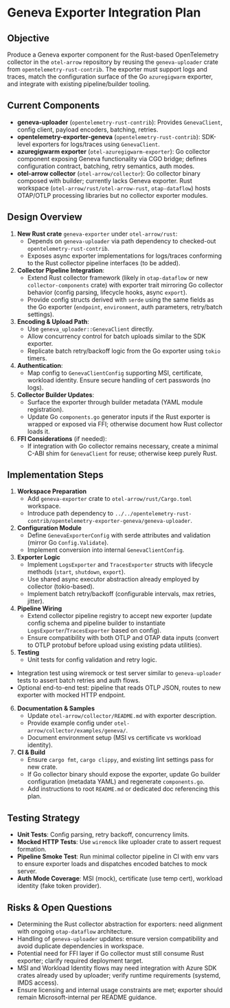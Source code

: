 # Geneva Exporter Integration Plan

## Objective
Produce a Geneva exporter component for the Rust-based OpenTelemetry collector in the `otel-arrow` repository by reusing the `geneva-uploader` crate from `opentelemetry-rust-contrib`. The exporter must support logs and traces, match the configuration surface of the Go `azuregigwarm` exporter, and integrate with existing pipeline/builder tooling.

## Current Components
- **geneva-uploader** (`opentelemetry-rust-contrib`): Provides `GenevaClient`, config client, payload encoders, batching, retries.
- **opentelemetry-exporter-geneva** (`opentelemetry-rust-contrib`): SDK-level exporters for logs/traces using `GenevaClient`.
- **azuregigwarm exporter** (`otel-azuregigwarm-exporter`): Go collector component exposing Geneva functionality via CGO bridge; defines configuration contract, batching, retry semantics, auth modes.
- **otel-arrow collector** (`otel-arrow/collector`): Go collector binary composed with builder; currently lacks Geneva exporter. Rust workspace (`otel-arrow/rust/otel-arrow-rust`, `otap-dataflow`) hosts OTAP/OTLP processing libraries but no collector exporter modules.

## Design Overview
1. **New Rust crate** `geneva-exporter` under `otel-arrow/rust`:
   - Depends on `geneva-uploader` via path dependency to checked-out `opentelemetry-rust-contrib`.
   - Exposes async exporter implementations for logs/traces conforming to the Rust collector pipeline interfaces (to be added).
2. **Collector Pipeline Integration**:
   - Extend Rust collector framework (likely in `otap-dataflow` or new `collector-components` crate) with exporter trait mirroring Go collector behavior (config parsing, lifecycle hooks, async `export`).
   - Provide config structs derived with `serde` using the same fields as the Go exporter (`endpoint`, `environment`, auth parameters, retry/batch settings).
3. **Encoding & Upload Path**:
   - Use `geneva_uploader::GenevaClient` directly.
   - Allow concurrency control for batch uploads similar to the SDK exporter.
   - Replicate batch retry/backoff logic from the Go exporter using `tokio` timers.
4. **Authentication**:
   - Map config to `GenevaClientConfig` supporting MSI, certificate, workload identity. Ensure secure handling of cert passwords (no logs).
5. **Collector Builder Updates**:
   - Surface the exporter through builder metadata (YAML module registration).
   - Update Go `components.go` generator inputs if the Rust exporter is wrapped or exposed via FFI; otherwise document how Rust collector loads it.
6. **FFI Considerations** (if needed):
   - If integration with Go collector remains necessary, create a minimal C-ABI shim for `GenevaClient` for reuse; otherwise keep purely Rust.

## Implementation Steps
1. **Workspace Preparation**
   - Add `geneva-exporter` crate to `otel-arrow/rust/Cargo.toml` workspace.
   - Introduce path dependency to `../../opentelemetry-rust-contrib/opentelemetry-exporter-geneva/geneva-uploader`.
2. **Configuration Module**
   - Define `GenevaExporterConfig` with serde attributes and validation (mirror Go `Config.Validate`).
   - Implement conversion into internal `GenevaClientConfig`.
3. **Exporter Logic**
   - Implement `LogsExporter` and `TracesExporter` structs with lifecycle methods (`start`, `shutdown`, `export`).
   - Use shared async executor abstraction already employed by collector (tokio-based).
   - Implement batch retry/backoff (configurable intervals, max retries, jitter).
4. **Pipeline Wiring**
   - Extend collector pipeline registry to accept new exporter (update config schema and pipeline builder to instantiate `LogsExporter`/`TracesExporter` based on config).
   - Ensure compatibility with both OTLP and OTAP data inputs (convert to OTLP protobuf before upload using existing pdata utilities).
5. **Testing**
   - Unit tests for config validation and retry logic.
  - Integration test using wiremock or test server similar to `geneva-uploader` tests to assert batch retries and auth flows.
   - Optional end-to-end test: pipeline that reads OTLP JSON, routes to new exporter with mocked HTTP endpoint.
6. **Documentation & Samples**
   - Update `otel-arrow/collector/README.md` with exporter description.
   - Provide example config under `otel-arrow/collector/examples/geneva/`.
   - Document environment setup (MSI vs certificate vs workload identity).
7. **CI & Build**
   - Ensure `cargo fmt`, `cargo clippy`, and existing lint settings pass for new crate.
   - If Go collector binary should expose the exporter, update Go builder configuration (metadata YAML) and regenerate `components.go`.
   - Add instructions to root `README.md` or dedicated doc referencing this plan.

## Testing Strategy
- **Unit Tests**: Config parsing, retry backoff, concurrency limits.
- **Mocked HTTP Tests**: Use `wiremock` like uploader crate to assert request formation.
- **Pipeline Smoke Test**: Run minimal collector pipeline in CI with env vars to ensure exporter loads and dispatches encoded batches to mock server.
- **Auth Mode Coverage**: MSI (mock), certificate (use temp cert), workload identity (fake token provider).

## Risks & Open Questions
- Determining the Rust collector abstraction for exporters: need alignment with ongoing `otap-dataflow` architecture.
- Handling of `geneva-uploader` updates: ensure version compatibility and avoid duplicate dependencies in workspace.
- Potential need for FFI layer if Go collector must still consume Rust exporter; clarify required deployment target.
- MSI and Workload Identity flows may need integration with Azure SDK crates already used by uploader; verify runtime requirements (systemd, IMDS access).
- Ensure licensing and internal usage constraints are met; exporter should remain Microsoft-internal per README guidance.
